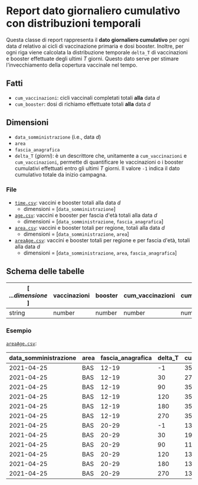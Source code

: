 # Report dato giornaliero cumulativo con distribuzioni temporali

Questa classe di report rappresenta il **dato giornaliero cumulativo** per ogni data _d_ relativo ai cicli di vaccinazione primaria e dosi booster. Inoltre, per ogni riga viene calcolata la distribuzione temporale `delta_T` di vaccinazioni e booster effettuate degli ultimi _T_ giorni. Questo dato serve per stimare l'invecchiamento della copertura vaccinale nel tempo.

## Fatti

* `cum_vaccinazioni`: cicli vaccinali completati totali **alla** data _d_
* `cum_booster`: dosi di richiamo effettuate totali **alla** data _d_

## Dimensioni

* `data_somministrazione` (i.e., data _d_)
* `area`
* `fascia_anagrafica`
* `delta_T` (_giorni_): è un descrittore che, unitamente a `cum_vaccinazioni` e `cum_vaccinazioni`, permette di quantificare le vaccinazioni o i booster cumulativi effettuati entro gli ultimi _T_ giorni. Il valore `-1` indica il dato cumulativo totale da inizio campagna.

### File

* [`time.csv`](time.csv): vaccini e booster totali alla data _d_
  * dimensioni = [`data_somministrazione`]
* [`age.csv`](age.csv): vaccini e booster per fascia d'età totali alla data _d_
  * dimensioni = [`data_somministrazione`, `fascia_anagrafica`]
* [`area.csv`](area.csv): vaccini e booster totali per regione, totali alla data _d_
  * dimensioni = [`data_somministrazione`, `area`]
* [`areaAge.csv`](areaAge.csv): vaccini e booster totali per regione e per fascia d'età, totali alla data _d_
  * dimensioni = [`data_somministrazione`, `area`, `fascia_anagrafica`]

## Schema delle tabelle

| [ _...dimensione_ ] | vaccinazioni | booster |cum_vaccinazioni | cum_booster |
|---------------------|--------------|---------|-----------------|-------------|
| string              | number       | number  |number           | number      |

### Esempio

[`areaAge.csv`](areaAge.csv):

|data_somministrazione|area|fascia_anagrafica|delta_T|cum_vaccinazioni|cum_booster|
|---------------------|----|-----------------|-------|----------------|-----------|
|2021-04-25           |BAS |12-19            |-1     |35              |0          |
|2021-04-25           |BAS |12-19            |30     |27              |0          |
|2021-04-25           |BAS |12-19            |90     |35              |0          |
|2021-04-25           |BAS |12-19            |120    |35              |0          |
|2021-04-25           |BAS |12-19            |180    |35              |0          |
|2021-04-25           |BAS |12-19            |270    |35              |0          |
|2021-04-25           |BAS |20-29            |-1     |1322            |0          |
|2021-04-25           |BAS |20-29            |30     |199             |0          |
|2021-04-25           |BAS |20-29            |90     |1189            |0          |
|2021-04-25           |BAS |20-29            |120    |1322            |0          |
|2021-04-25           |BAS |20-29            |180    |1322            |0          |
|2021-04-25           |BAS |20-29            |270    |1322            |0          |
